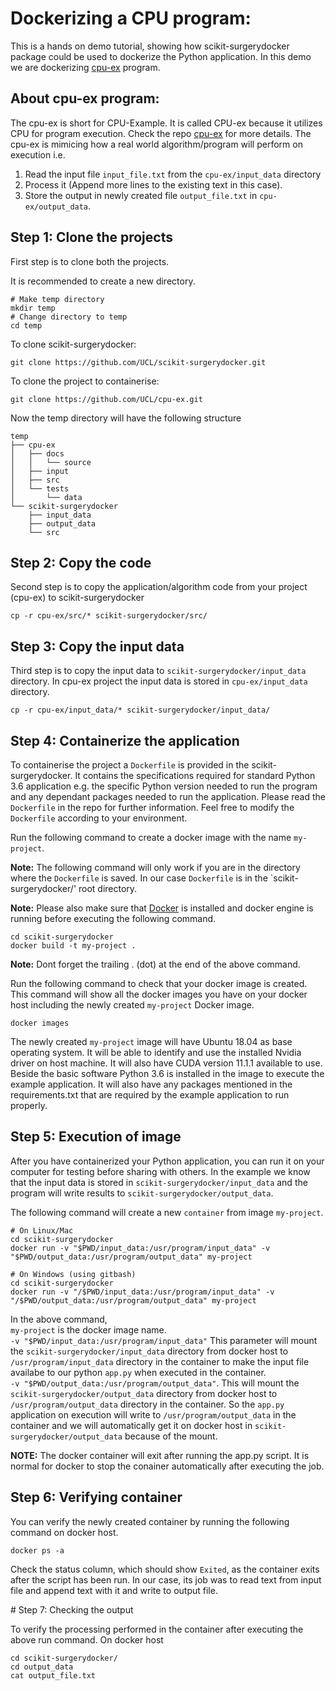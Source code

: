 # Dockerizing a CPU program:
This is a hands on demo tutorial, showing how scikit-surgerydocker package could be used to dockerize the Python application.
In this demo we are dockerizing [cpu-ex](https://github.com/UCL/cpu-ex) program. 

## About cpu-ex program:
The cpu-ex is short for CPU-Example. It is called CPU-ex because it utilizes CPU for program execution. Check the repo [cpu-ex](https://github.com/UCL/cpu-ex) for more details. The cpu-ex is mimicing how a real world algorithm/program will perform on execution i.e. 

1. Read the input file `input_file.txt` from the `cpu-ex/input_data` directory
1. Process it (Append more lines to the existing text in this case).
1. Store the output in newly created file `output_file.txt` in `cpu-ex/output_data`.

## Step 1: Clone the projects
First step is to clone both the projects.

It is recommended to create a new directory.
```
# Make temp directory
mkdir temp
# Change directory to temp
cd temp
```
To clone scikit-surgerydocker:
```
git clone https://github.com/UCL/scikit-surgerydocker.git
```
To clone the project to containerise:
```
git clone https://github.com/UCL/cpu-ex.git
```
Now the temp directory will have the following structure
```
temp
├── cpu-ex
│   ├── docs
│   │   └── source
│   ├── input
│   ├── src
│   └── tests
│       └── data
└── scikit-surgerydocker
    ├── input_data
    ├── output_data
    └── src
```

## Step 2: Copy the code
Second step is to copy the application/algorithm code from your project (cpu-ex) to scikit-surgerydocker
```
cp -r cpu-ex/src/* scikit-surgerydocker/src/
```

## Step 3: Copy the input data
Third step is to copy the input data to `scikit-surgerydocker/input_data` directory. In cpu-ex project the input data is stored in `cpu-ex/input_data` directory. 
```
cp -r cpu-ex/input_data/* scikit-surgerydocker/input_data/
```

## Step 4: Containerize the application

To containerise the project a `Dockerfile` is provided in the scikit-surgerydocker. It contains the specifications required for standard Python 3.6 application e.g. the specific Python version needed to run the program and any dependant packages needed to run the application. Please read the `Dockerfile` in the repo for further information. Feel free to modify the `Dockerfile` according to your environment.

Run the following command to create a docker image with the name `my-project`.    

**Note:** The following command will only work if you are in the directory where the `Dockerfile` is saved. In our case `Dockerfile` is in the `scikit-surgerydocker/' root directory.   

**Note:** Please also make sure that [Docker](https://docs.docker.com/engine/) is installed and docker engine is running before executing the following command.

```
cd scikit-surgerydocker
docker build -t my-project .
```

**Note:** Dont forget the trailing . (dot) at the end of the above command.

Run the following command to check that your docker image is created.
This command will show all the docker images you have on your docker host including the newly created `my-project` Docker image.

```
docker images
```

The newly created `my-project` image will have Ubuntu 18.04 as base operating system. It will be able to identify and use the installed Nvidia driver on host machine. It will also have CUDA version 11.1.1 available to use. Beside the basic software Python 3.6 is installed in the image to execute the example application. It will also have any packages mentioned in the requirements.txt that are required by the example application to run properly.

## Step 5: Execution of image

After you have containerized your Python application, you can run it on your computer for testing before sharing with others.
In the example we know that the input data is stored in `scikit-surgerydocker/input_data` and the program will write results to `scikit-surgerydocker/output_data`. 

The following command will create a new `container` from image `my-project`.

```
# On Linux/Mac
cd scikit-surgerydocker
docker run -v "$PWD/input_data:/usr/program/input_data" -v "$PWD/output_data:/usr/program/output_data" my-project

# On Windows (using gitbash)
cd scikit-surgerydocker
docker run -v "/$PWD/input_data:/usr/program/input_data" -v "/$PWD/output_data:/usr/program/output_data" my-project
```

In the above command,  
`my-project` is the docker image name.  
`-v "$PWD/input_data:/usr/program/input_data"` This parameter will mount the `scikit-surgerydocker/input_data` directory from docker host to `/usr/program/input_data` directory in the container to make the input file availabe to our python `app.py` when executed in the container.  
`-v "$PWD/output_data:/usr/program/output_data"`. This will mount the `scikit-surgerydocker/output_data` directory from docker host to `/usr/program/output_data` directory in the container. So the `app.py` application on execution will write to `/usr/program/output_data` in the container and we will automatically get it on docker host in `scikit-surgerydocker/output_data` because of the mount.

**NOTE:** The docker container will exit after running the app.py script. It is normal for docker to stop the conainer automatically after executing the job.

## Step 6: Verifying container

You can verify the newly created container by running the following command on docker host.

```
docker ps -a
```

Check the status column, which should show `Exited`, as the container exits after the script has been run. In our case, its job was to read text from input file and append text with it and write to output file.


# Step 7: Checking the output

To verify the processing performed in the container after executing the above run command. On docker host

```
cd scikit-surgerydocker/
cd output_data
cat output_file.txt
```

